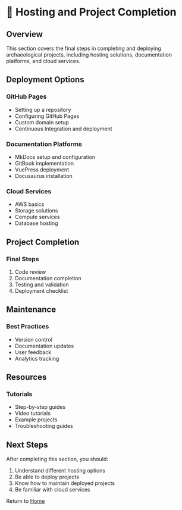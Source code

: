 # 🚀 Hosting and Project Completion

## Overview

This section covers the final steps in completing and deploying archaeological projects, including hosting solutions, documentation platforms, and cloud services.

## Deployment Options

### GitHub Pages
- Setting up a repository
- Configuring GitHub Pages
- Custom domain setup
- Continuous Integration and deployment

### Documentation Platforms
- MkDocs setup and configuration
- GitBook implementation
- VuePress deployment
- Docusaurus installation

### Cloud Services
- AWS basics
- Storage solutions
- Compute services
- Database hosting

## Project Completion

### Final Steps
1. Code review
2. Documentation completion
3. Testing and validation
4. Deployment checklist

## Maintenance

### Best Practices
- Version control
- Documentation updates
- User feedback
- Analytics tracking

## Resources

### Tutorials
- Step-by-step guides
- Video tutorials
- Example projects
- Troubleshooting guides

## Next Steps

After completing this section, you should:

1. Understand different hosting options
2. Be able to deploy projects
3. Know how to maintain deployed projects
4. Be familiar with cloud services

Return to [Home](../index.md) 